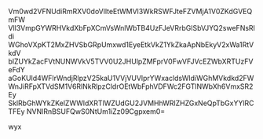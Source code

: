 Vm0wd2VFNUdiRmRXV0doVllteEtWMVl3WkRSWFJteFZVMjA1V0ZKdGVEQmFW
Vll3VmpGYWRHVkdXbFpXCmVsWnlWbTB4UzFJeVRrbGlSbVJYQ2sweFNsRldi
WGhoVXpKT2MxZHVSbGRpUmxwd1EyeEtkVkZ1YkZkaApNbEkyV2xWa1RtVkdV
blZUYkZacFVtNUNWVkV5TVV0U2JHUlpZMFprV0FwVFJVcEZWbXRTUzFVeFdY
aGoKUld4WFlrWndjRlpzV25kaU1VVjVUVlprYWxacldsWldiWGhMVkdkd2FW
WnJiRFpXTVdSM1V6RlNkRlpzCldrOEtWbFphVDFWc2FGTlNWbXh6VmxSR2Ey
SklRbGhWYkZKelZWWldXRTlWZUdGU2JVMHhWRlZHZGxNeQpTbGxYYlRCTFEy
NVNlRnBSUFQwS0NtUm1iZz09Cgpxem0=

wyx